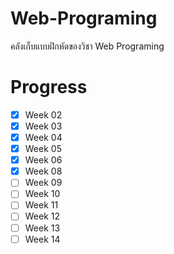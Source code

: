 # Web-Programing
คลังเก็บแบบฝึกหัดของวิชา Web Programing

# Progress
 - [x] Week 02
 - [x] Week 03
 - [x] Week 04
 - [x] Week 05
 - [x] Week 06
 - [x] Week 08
 - [ ] Week 09
 - [ ] Week 10
 - [ ] Week 11
 - [ ] Week 12
 - [ ] Week 13
 - [ ] Week 14
